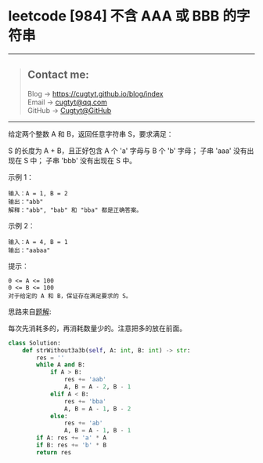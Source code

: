 # leetcode [984] 不含 AAA 或 BBB 的字符串

---
> ## Contact me:
> Blog -> <https://cugtyt.github.io/blog/index>  
> Email -> <cugtyt@qq.com>  
> GitHub -> [Cugtyt@GitHub](https://github.com/Cugtyt)

---

给定两个整数 A 和 B，返回任意字符串 S，要求满足：

S 的长度为 A + B，且正好包含 A 个 'a' 字母与 B 个 'b' 字母；
子串 'aaa' 没有出现在 S 中；
子串 'bbb' 没有出现在 S 中。
 
示例 1：
```
输入：A = 1, B = 2
输出："abb"
解释："abb", "bab" 和 "bba" 都是正确答案。
```

示例 2：
```
输入：A = 4, B = 1
输出："aabaa"
```

提示：
```
0 <= A <= 100
0 <= B <= 100
对于给定的 A 和 B，保证存在满足要求的 S。
```

思路来自[题解](https://leetcode-cn.com/problems/string-without-aaa-or-bbb/solution/jian-dan-kuai-man-bu-fa-by-amchor/):

每次先消耗多的，再消耗数量少的。注意把多的放在前面。

``` python
class Solution:
    def strWithout3a3b(self, A: int, B: int) -> str:
        res = ''
        while A and B:
            if A > B:
                res += 'aab'
                A, B = A - 2, B - 1
            elif A < B:
                res += 'bba'
                A, B = A - 1, B - 2
            else:
                res += 'ab'
                A, B = A - 1, B - 1
        if A: res += 'a' * A
        if B: res += 'b' * B
        return res
```